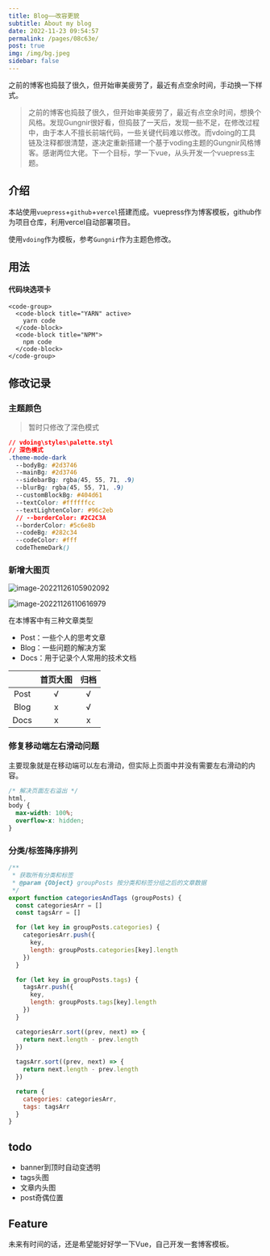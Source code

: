 ```yaml
---
title: Blog——改容更貌
subtitle: About my blog
date: 2022-11-23 09:54:57
permalink: /pages/08c63e/
post: true
img: /img/bg.jpeg
sidebar: false
---
```


之前的博客也捣鼓了很久，但开始审美疲劳了，最近有点空余时间，手动换一下样式。

<!-- more -->

> 之前的博客也捣鼓了很久，但开始审美疲劳了，最近有点空余时间，想换个风格。发现Gungnir很好看，但捣鼓了一天后，发现一些不足，在修改过程中，由于本人不擅长前端代码，一些关键代码难以修改。而vdoing的工具链及注释都很清楚，遂决定重新搭建一个基于voding主题的Gungnir风格博客。感谢两位大佬。下一个目标，学一下vue，从头开发一个vuepress主题。

## 介绍

本站使用`vuepress`+`github`+`vercel`搭建而成。vuepress作为博客模板，github作为项目仓库，利用vercel自动部署项目。

使用`vdoing`作为模板，参考`Gungnir`作为主题色修改。

## 用法

#### 代码块选项卡


```
<code-group>
  <code-block title="YARN" active>
	yarn code
  </code-block>
  <code-block title="NPM">
	npm code
  </code-block>
</code-group>
```

## 修改记录

### 主题颜色

> 暂时只修改了深色模式

```css
// vdoing\styles\palette.styl
// 深色模式
.theme-mode-dark
  --bodyBg: #2d3746
  --mainBg: #2d3746
  --sidebarBg: rgba(45, 55, 71, .9)
  --blurBg: rgba(45, 55, 71, .9)
  --customBlockBg: #404d61
  --textColor: #ffffffcc
  --textLightenColor: #96c2eb
  // --borderColor: #2C2C3A
  --borderColor: #5c6e8b
  --codeBg: #282c34
  --codeColor: #fff
  codeThemeDark()
```

### 新增大图页

<code-group>
  <code-block title="Wiki" active>

![image-20221126105902092](https://s2.loli.net/2022/11/26/12z5nhRGNbu7avm.png)

  </code-block>

  <code-block title="About">

![image-20221126110616979](https://s2.loli.net/2022/11/26/9pVob6gLwFZu1Sq.png)

  </code-block>
</code-group>

在本博客中有三种文章类型

- Post：一些个人的思考文章
- Blog：一些问题的解决方案
- Docs：用于记录个人常用的技术文档

|      | 首页大图 | 归档 |
| :--: | :------: | :--: |
| Post |    √     |  √   |
| Blog |    x     |  √   |
| Docs |    x     |  x   |

### 修复移动端左右滑动问题

主要现象就是在移动端可以左右滑动，但实际上页面中并没有需要左右滑动的内容。

```css
/* 解决页面左右溢出 */
html,
body {
  max-width: 100%;
  overflow-x: hidden;
}
```

### 分类/标签降序排列

```js {23-29}
/**
 * 获取所有分类和标签
 * @param {Object} groupPosts 按分类和标签分组之后的文章数据
 */
export function categoriesAndTags (groupPosts) {
  const categoriesArr = []
  const tagsArr = []

  for (let key in groupPosts.categories) {
    categoriesArr.push({
      key,
      length: groupPosts.categories[key].length
    })
  }

  for (let key in groupPosts.tags) {
    tagsArr.push({
      key,
      length: groupPosts.tags[key].length
    })
  }

  categoriesArr.sort((prev, next) => {
    return next.length - prev.length
  })
  
  tagsArr.sort((prev, next) => {
    return next.length - prev.length
  })

  return {
    categories: categoriesArr,
    tags: tagsArr
  }
}
```






## todo

- banner到顶时自动变透明
- tags头图
- 文章内头图
- post奇偶位置

## Feature

未来有时间的话，还是希望能好好学一下Vue，自己开发一套博客模板。
